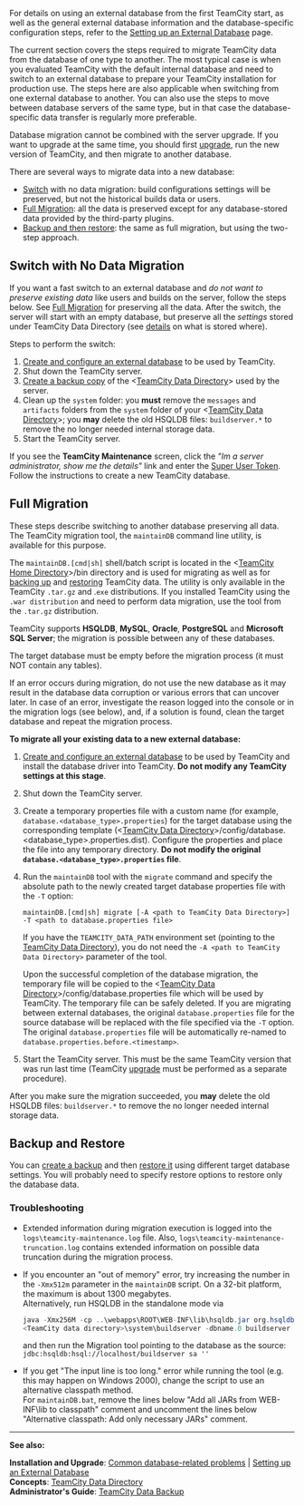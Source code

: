 [//]: # (title: Migrating to an External Database)
[//]: # (auxiliary-id: Migrating to an External Database)
For details on using an external database from the first TeamCity start, as well as the general external database information and the database\-specific configuration steps, refer to the [Setting up an External Database](setting-up-an-external-database.md) page.

The current section covers the steps required to migrate TeamCity data from the database of one type to another. The most typical case is when you evaluated TeamCity with the default internal database and need to switch to an external database to prepare your TeamCity installation for production use. The steps here are also applicable when switching from one external database to another. You can also use the steps to move between database servers of the same type, but in that case the database\-specific data transfer is regularly more preferable.

<note>

Database migration cannot be combined with the server upgrade. If you want to upgrade at the same time, you should first [upgrade](upgrade.md), run the new version of TeamCity, and then migrate to another database.
</note>




[//]: # (Internal note. Do not delete. "Migrating to an External Databased212e19.txt")    


There are several ways to migrate data into a new database:
* [Switch](#Switch+with+No+Data+Migration) with no data migration: build configurations settings will be preserved, but not the historical builds data or users.
* [Full Migration](#Full+Migration): all the data is preserved except for any database\-stored data provided by the third\-party plugins.
* [Backup and then restore](#Backup+and+Restore): the same as full migration, but using the two\-step approach.

## Switch with No Data Migration

If you want a fast switch to an external database and _do not want to preserve existing data_ like users and builds on the server, follow the steps below. See [Full Migration](#Full+Migration) for preserving all the data. After the switch, the server will start with an empty database, but preserve all the _settings_ stored under TeamCity Data Directory (see [details](manual-backup-and-restore.md) on what is stored where).

Steps to perform the switch:
1. [Create and configure an external database](setting-up-an-external-database.md#Supported+Databases) to be used by TeamCity.
2. Shut down the TeamCity server.
3. [Create a backup copy](teamcity-data-backup.md) of the \<[TeamCity Data Directory](teamcity-data-directory.md)\> used by the server.
4. Clean up the `system` folder: you __must__ remove the `messages` and `artifacts` folders from the `system` folder of your \<[TeamCity Data Directory](teamcity-data-directory.md)\>; you __may__ delete the old HSQLDB files: `buildserver.*` to remove the no longer needed internal storage data.
5. Start the TeamCity server.

<tip>

If you see the __TeamCity Maintenance__ screen, click the _"Im a server administrator, show me the details"_ link and enter the [Super User Token](super-user.md). Follow the instructions to create a new TeamCity database.
</tip>

## Full Migration

These steps describe switching to another database preserving all data. The TeamCity migration tool, the `maintainDB` command line utility, is available for this purpose.

 The `maintainDB.[cmd|sh]` shell/batch script is located in the \<[TeamCity Home  Directory](teamcity-home-directory.md)\>\/bin directory and is used for migrating as well as for [backing up](creating-backup-via-maintaindb-command-line-tool.md) and [restoring](restoring-teamcity-data-from-backup.md) TeamCity data. The utility is only available in the TeamCity `.tar.gz` and .`exe` distributions. If you installed TeamCity using the `.war distribution` and need to perform data migration, use the tool from the `.tar.gz` distribution.

TeamCity supports __HSQLDB__, __MySQL__, __Oracle__, __PostgreSQL__ and __Microsoft SQL Server__; the migration is possible between any of these databases.

<note>

The target database must be empty before the migration process (it must NOT contain any tables).
</note>

<note>

If an error occurs during migration, do not use the new database as it may result in the database data corruption or various errors that can uncover later. In case of an error, investigate the reason logged into the console or in the migration logs (see below), and, if a solution is found, clean the target database and repeat the migration process.
</note>

__To migrate all your existing data to a new external database:__
1. [Create and configure an external database](setting-up-an-external-database.md#Supported+Databases) to be used by TeamCity and install the database driver into TeamCity. __Do not modify any TeamCity settings at this stage__.
2. Shut down the TeamCity server.
3. Create a temporary properties file with a custom name (for example, `database.<database_type>.properties`) for the target database using the corresponding template (\<[TeamCity Data Directory](teamcity-data-directory.md)\>\/config\/database.\<database\_type\>.properties.dist). Configure the properties and place the file into any temporary directory. __Do not modify the original `database.<database_type>.properties` file__.
4. Run the `maintainDB` tool with the `migrate` command and specify the absolute path to the newly created target database properties file with the `-T` option:
    ```Shell
    maintainDB.[cmd|sh] migrate [-A <path to TeamCity Data Directory>] -T <path to database.properties file>
    
    ```
    <tip>
    
    If you have the `TEAMCITY_DATA_PATH` environment set (pointing to the [TeamCity Data Directory](teamcity-data-directory.md)), you do not need the `-A <path to TeamCity Data Directory>` parameter of the tool.
    </tip>

    Upon the successful completion of the database migration, the temporary file will be copied to the \<[TeamCity Data Directory](teamcity-data-directory.md)\>\/config\/database.properties file which will be used by TeamCity. The temporary file can be safely deleted. If you are migrating between external databases, the original `database.properties` file for the source database will be replaced with the file specified via the `-T` option. The original `database.properties` file will be automatically re\-named to `database.properties.before.<timestamp>`.

5. Start the TeamCity server. This must be the same TeamCity version that was run last time (TeamCity [upgrade](upgrade.md) must be performed as a separate procedure).

After you make sure the migration succeeded, you __may__ delete the old HSQLDB files: `buildserver.*` to remove the no longer needed internal storage data.

<anchor name="backup_restore"/>

## Backup and Restore
[//]: # (AltHead: backup_restore)

You can [create a backup](teamcity-data-backup.md) and then [restore it](restoring-teamcity-data-from-backup.md) using different target database settings. You will probably need to specify restore options to restore only the database data.

### Troubleshooting

* Extended information during migration execution is logged into the `logs\teamcity-maintenance.log` file. Also, `logs\teamcity-maintenance-truncation.log` contains extended information on possible data truncation during the migration process.
* If you encounter an "out of memory" error, try increasing the number in the `-Xmx512m` parameter in the `maintainDB` script. On a 32\-bit platform, the maximum is about 1300 megabytes.    
    Alternatively, run HSQLDB in the standalone mode via

    ```Java
    java -Xmx256M -cp ..\webapps\ROOT\WEB-INF\lib\hsqldb.jar org.hsqldb.Server -database.0
    <TeamCity data directory>\system\buildserver -dbname.0 buildserver
    ```

    and then run the Migration tool pointing to the database as the source: `jdbc:hsqldb:hsql://localhost/buildserver sa ''`

* If you get "The input line is too long." error while running the tool (e.g. this may happen on Windows 2000), change the script to use an alternative classpath method.    
    For `maintainDB.bat`, remove the lines below "Add all JARs from WEB\-INF\lib to classpath" comment and uncomment the lines below "Alternative classpath: Add only necessary JARs" comment.

 __  __

__See also:__


__Installation and Upgrade__: [Common database-related problems](common-problems.md) | [Setting up an External Database](setting-up-an-external-database.md)  
__Concepts__: [TeamCity Data Directory](teamcity-data-directory.md)  
__Administrator's Guide__: [TeamCity Data Backup](teamcity-data-backup.md)  
